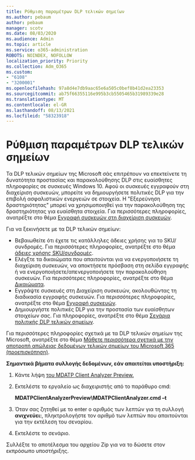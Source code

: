 ```yaml
---
title: Ρύθμιση παραμέτρων DLP τελικών σημείων
ms.author: pebaum
author: pebaum
manager: scotv
ms.date: 08/03/2020
ms.audience: Admin
ms.topic: article
ms.service: o365-administration
ROBOTS: NOINDEX, NOFOLLOW
localization_priority: Priority
ms.collection: Adm_O365
ms.custom:
- "6108"
- "3200001"
ms.openlocfilehash: 97a8d4e7db9aac65e6a505c0bef8b41d2ea23353
ms.sourcegitcommit: ab75f66355116e995b3cb5505465b31989339e28
ms.translationtype: MT
ms.contentlocale: el-GR
ms.lasthandoff: 08/13/2021
ms.locfileid: "58323918"
---
```

# <a name="configure-endpoint-dlp"></a>Ρύθμιση παραμέτρων DLP τελικών σημείων

Τα DLP τελικών σημείων της Microsoft σάς επιτρέπουν να επεκτείνετε τη δυνατότητα προστασίας και παρακολούθησης DLP στις ευαίσθητες πληροφορίες σε συσκευές Windows 10. Αφού οι συσκευές εγγραφούν στη διαχείριση συσκευών, μπορείτε να δημιουργήσετε πολιτικές DLP για την επιβολή ασφαλιστικών ενεργειών σε στοιχεία. Η "Εξερεύνηση δραστηριότητας" μπορεί να χρησιμοποιηθεί για την παρακολούθηση της δραστηριότητας για ευαίσθητα στοιχεία. Για περισσότερες πληροφορίες, ανατρέξτε στο θέμα [Εγγραφή συσκευών στη διαχείριση συσκευών](https://docs.microsoft.com/microsoft-365/compliance/endpoint-dlp-getting-started#onboarding-devices-into-device-management).  

Για να ξεκινήσετε με τα DLP τελικών σημείων:

- Βεβαιωθείτε ότι έχετε τις κατάλληλες άδειες χρήσης για το SKU/συνδρομές. Για περισσότερες πληροφορίες, ανατρέξτε στο θέμα [άδειες χρήσης SKU/συνδρομές](https://docs.microsoft.com/microsoft-365/compliance/endpoint-dlp-getting-started#skusubscriptions-licensing).
- Ελέγξτε τα δικαιώματα που απαιτούνται για να ενεργοποιήσετε τη διαχείριση συσκευών, να αποκτήσετε πρόσβαση στη σελίδα εγγραφής ή να ενεργοποιήσετε/απενεργοποιήσετε την παρακολούθηση συσκευών. Για περισσότερες πληροφορίες, ανατρέξτε στο θέμα [Δικαιώματα](https://docs.microsoft.com/microsoft-365/compliance/endpoint-dlp-getting-started#permissions).
- Εγγράψτε συσκευές στη Διαχείριση συσκευών, ακολουθώντας τη διαδικασία εγγραφής συσκευών. Για περισσότερες πληροφορίες, ανατρέξτε στο θέμα [Εγγραφή συσκευών](https://docs.microsoft.com/microsoft-365/compliance/endpoint-dlp-getting-started#onboarding-devices). 
- Δημιουργήστε πολιτικές DLP για την προστασία των ευαίσθητων στοιχείων σας. Για πληροφορίες, ανατρέξτε στο θέμα [Σενάρια πολιτικής DLP τελικών σημείων](https://docs.microsoft.com/microsoft-365/compliance/endpoint-dlp-using?view=o365-worldwide#endpoint-dlp-policy-scenarios).

Για περισσότερες πληροφορίες σχετικά με τα DLP τελικών σημείων της Microsoft, ανατρέξτε στο θέμα [Μάθετε περισσότερα σχετικά με την αποτροπή απώλειας δεδομένων τελικών σημείων του Microsoft 365 (προεπισκόπηση)](https://docs.microsoft.com/microsoft-365/compliance/endpoint-dlp-learn-about).

**Σημαντικά βήματα συλλογής δεδομένων, εάν απαιτείται υποστήριξη:**

1. Κάντε λήψη [του MDATP Client Analyzer Preview.](https://aka.ms/betamdatpanalyzer)
1. Εκτελέστε το εργαλείο ως διαχειριστής από το παράθυρο cmd:

    **MDATPClientAnalyzerPreview\MDATPClientAnalyzer.cmd –t**

1. Όταν σας ζητηθεί με το enter ο αριθμός των λεπτών για τη συλλογή **ανιχνεύει:**, πληκτρολογήστε τον αριθμό των λεπτών που απαιτούνται για την εκτέλεση του σεναρίου.
1. Εκτελέστε το σενάριο.

Συλλέξτε το αποτέλεσμα του αρχείου Zip για να το δώσετε στον εκπρόσωπο υποστήριξης.
